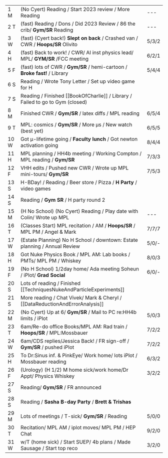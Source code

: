 |      |                                                                                   |       |
| ---- | --------------------------------------------------------------------------------- | ----- |
| 1  M | (No Cyert) Reading / Start 2023 review / More Reading                             | ---   |
| 2  T | (fast) Reading / Dons / Did 2023 Review / 86 the crib/ **Gym/SR** Reading         | ---   |
| 3  W | (fast) (Cyert back!) **Slept on back** / Crashed van / CWR / **Hoops/SR** Olivito | 5/3/2 |
| 4  H | (fast) Back to work! / CWR/ AI inst physics lead/ MPL/ **GYM/SR** /FCC meeting    | 6/2/1 |
| 5  F | (fast) lots of CWR / **Gym/SR** / hemi-cartoon / **Broke fast!** / Library        | 5/4/4 |
| 6  S | Reading / Wrote Tony Letter / Set up video game for H                             |       |
| 7  S | Reading / Finished [[BookOfCharlie]] / Library / Failed to go to Gym (closed)     |       |
| 8  M | Finished CWR / **Gym/SR** / latex diffs / MPL reading                             | 6/5/4 |
| 9  T | MPL: cosmics / **Gym/SR** / More µs / New watch (best yet)                        | 6/5/5 |
| 10 W | Got µ-lifetime going / **Faculty lunch** / Got newton activation going            | 8/4/4 |
| 11 H | MPL planning / HH4b meeting / Working Compton / MPL reading / **Gym/SR**          | 7/3/3 |
| 12 F | VHH edits / Pushed new CWR / Wrote up MPL mini-tours/ **Gym/SR**                  | 7/5/3 |
| 13 S | H-BDay! / Reading / Beer store / Pizza / **H Party** / video games                |       |
| 14 S | Reading / **Gym SR** / H party round 2                                            |       |
| 15 M | (H No School) (No Cyert) Reading / Play date with Colin/ Wrote up MPL             | ---   |
| 16 T | (Classes Start) MPL recitation / AM / **Hoops/SR** / MPL PM / Angel & Mark        | 7/7/7 |
| 17 W | (Estate Planning) No H School / downtown: Estate planning / Annual Review         | 5/0/- |
| 18 H | Got Nuke Physics Book / MPL AM: Lab books / PMTs/ MPL PM / Whiskey                | 8/0/3 |
| 19 F | (No H School) 1/2day home/ Ada meeting Soheun / iPlot/ **Grad Social**            | 6/0/- |
| 20 S | Lots of reading / Finished [[TechniquesNukeAndParticleExperiments]]               |       |
| 21 S | More reading / Chat Vivek/ Mark & Cheryl / [[DataReductionAndErrorAnalysis]]      |       |
| 22 M | (No Cyert) Up at 6/ **Gym/SR** / Mail to PC re:HH4b limits / iPlot                | 5/0/3 |
| 23 T | 6am/Re-do office Books/MPL AM: Rad train / **Hoops/SR** / MPL:Mossbauer           | 7/2/2 |
| 24 W | 6am/CDS replies/Jessica Back! / FR sign-off / **Gym/SR** / pushed iPlot           | 7/2/2 |
| 25 H | To Dr:Sinus inf. & PinkEye/ Work home/ lots iPlot / Mossbauer reading             | 6/3/2 |
| 26 F | (Urology) (H 1/2) M home sick/work home/Dr Appt/ Physics Whiskey                  | 3/2/2 |
| 27 S | Reading/ **Gym/SR** / FR announced                                                |       |
| 28 S | Reading / **Sasha B-day Party** / **Brett & Trishas**                             |       |
| 29 M | Lots of meetings / T-sick/ **Gym/SR** / Reading                                   | 5/0/0 |
| 30 T | Recitation/ MPL AM / iplot moves/ MPL PM / HEP Chat                               | 9/2/0 |
| 31 W | w/T (home sick) / Start SUEP/ 4b plans / Made Sausage / Start top reco            | 3/2/0 |
